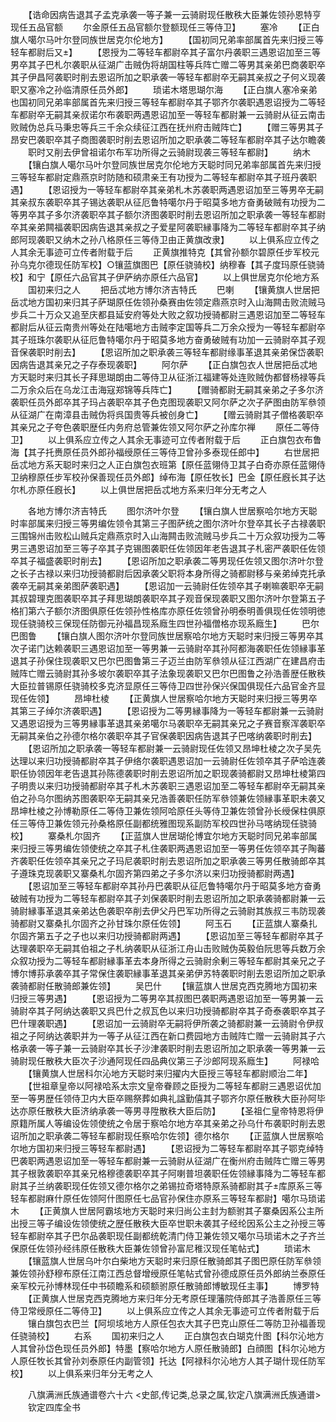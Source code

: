 <!-- { "loadSidebar": true } -->
　　【诰命因病告退其子孟克承袭一等子兼一云骑尉现任散秩大臣兼佐领孙恩特亨现任五品官额
　　尔金原任五品官额尔登额现任三等侍卫】
　　塞冷
　　【正白旗人噶尔马叶尔登同族世居克尔伦地方】
　　【国初同兄弟率部属首先来归授三等轻车都尉后又】
　　【恩授为二等轻车都尉卒其子富尔丹袭职三遇恩诏加至三等男卒其子巴札尔袭职从征湖广击贼伪将胡国柱等兵阵亡赠二等男其亲弟巴商袭职卒其子伊昌阿袭职时削去恩诏所加之职承袭一等轻车都尉卒无嗣其亲叔之子何义现袭职又塞冷之孙临清原任员外郎】
　　琐诺木塔思瑚尔海
　　【正白旗人塞冷亲弟也国初同兄弟率部属首先来归授三等轻车都尉卒其子鄂齐尔袭职遇恩诏授为二等轻车都尉卒无嗣其亲叔诺尔布袭职两遇恩诏加至一等轻车都尉兼一云骑尉从征云南击败贼伪总兵马秉忠等兵三千余众续征江西在抚州府击贼阵亡】
　　【赠三等男其子昂安巴袭职卒其子商图袭职时削去恩诏所加之职承袭二等轻车都尉卒其子达尔瞻袭
　　职时又削去伊曾祖诺尔布军功所得之云骑尉现袭三等轻车都尉】
　　纳木
　　【镶白旗人噶尔马叶尔登同族世居克尔伦地方天聪时同兄弟率部属首先来归授三等轻车都尉定鼎燕京时防随和硕肃亲王有功授为二等轻车都尉卒其子班丹袭职遇】
　　【恩诏授为一等轻车都尉卒其亲弟札木苏袭职两遇恩诏加至三等男卒无嗣其亲叔东袭职卒其子锡达袭职从征厄鲁特噶尔丹于昭莫多地方奋勇破贼有功授为二等男卒其子多尔济袭职卒其子额尔济图袭职时削去恩诏所加之职承袭一等轻车都尉卒其亲弟闗福袭职因病告退其亲叔之子爱星阿袭职縁事降为二等轻车都尉卒其子纳郎阿现袭职又纳木之孙八格原任三等侍卫由正黄旗改隶】
　　以上俱系应立传之人其余无事迹可立传者附载于后
　　正黄旗推特克【其曾孙额尔碧原任步军校元孙乌克尔德现任防军校】○镶蓝旗图巴【原任骁骑校】纳穆春【其子度玛原任骁骑校】和宁【原任六品官其子伊萨纳亦原任六品官】
　　以上俱世居克尔伦地方系
　　国初来归之人
　　把岳忒地方博尔济吉特氏
　　巴喇
　　【镶黄旗人世居把岳忒地方国初来归其子萨瑚原任佐领孙桑赛由佐领定鼎燕京时入山海闗击败流贼马步兵二十万众又追至庆都县延安府等处大败之叙功授骑都尉三遇恩诏加至二等轻车都尉后从征云南贵州等处在陆噶地方击贼李定国等兵二万余众授为一等轻车都尉卒其子班珠尔袭职从征厄鲁特噶尔丹于昭莫多地方奋勇破贼有功加一云骑尉卒其子观音保袭职时削去】
　　【恩诏所加之职承袭三等轻车都尉缘事革退其亲弟保岱袭职因病告退其亲兄之子存泰现袭职】
　　阿尔萨
　　【正白旗包衣人世居把岳忒地方天聪时来归其长子拜思瑚朗由二等侍卫从征浙江福建等处连败贼伪都督杨禄等兵二万余众后在乌龙江击海寇郑锦等兵阵亡】
　　【赠骑都尉无嗣其亲弟之子多尔济袭职任员外郎卒其子玛占袭职卒其子色克图现袭职又阿尔萨之次子萨图由防军叅领从征湖广在南漳县击贼伪将呉国贵等兵被创身亡】
　　【赠云骑尉其子僧格袭职卒其亲兄之子夸色袭职歴任内务府总管兼佐领又阿尔萨之孙库尔禅
　　原任二等侍卫】
　　以上俱系应立传之人其余无事迹可立传者附载于后
　　正白旗包衣布鲁海【其子托赉原任员外郎孙福绶原任三等侍卫曾孙多泰现任郎中】
　　右世居把岳忒地方系天聪时来归之人正白旗包衣班第【原任蓝翎侍卫其子白奇亦原任蓝翎侍卫纳穆原任步军校孙保善现任员外郎】绰布海【原任牧长】巴金【原任廐长其子达尔札亦原任廐长】
　　以上俱世居把岳忒地方系来归年分无考之人







　　各地方博尔济吉特氏
　　图尔济叶尔登
　　【镶白旗人世居察哈尔地方天聪时率部属来归授三等男编佐领令其第三子图萨统之图尔济叶尔登卒其长子古禄袭职三围锦州击败松山贼兵定鼎燕京时入山海闗击败流贼马步兵二十万众叙功授为二等男三遇恩诏加至三等子卒其子克锡图袭职任佐领因年老告退其子札密严袭职任佐领卒其子福盛袭职时削去】
　　【恩诏所加之职承袭二等男现任佐领又图尔济叶尔登之长子古禄以来归功授骑都尉后因承袭父职将本身所得之骑都尉移与亲弟绰克托承袭卒无嗣其亲弟图萨袭职遇】
　　【恩诏加一云骑尉任佐领卒其子喇嘛袭职卒无嗣其叔碧理克图袭职卒其子拜思瑚朗袭职卒其子观音保现袭职又图尔济叶尔登第五子格扪第六子额尔济图俱原任佐领孙性格库亦原任佐领曾孙明泰明善俱现任佐领明徳现任骁骑校三保现任防御元孙福昌现系廕生四世孙福僧格亦现系廕生】
　　巴尔巴图鲁
　　【镶白旗人图尔济叶尔登同族世居察哈尔地方天聪时来归授三等男卒其次子诺门达赖袭职三遇恩诏加至一等男兼一云骑尉卒其孙阿都海袭职任佐领縁事革退其子孙保住现袭职又巴尔巴图鲁第三子迈兰由防军叅领从征江西湖广在建昌府击贼阵亡赠云骑尉其孙多坡尔袭职卒其子法象现袭职又巴尔巴图鲁之孙浩善歴任散秩大臣拉普锡原任骁骑校多克济显原任三等侍卫四世孙保兴保国俱现任六品官金齐显现任佐领】
　　昂坤杜棱
　　【正黄旗人世居察哈尔地方天聪时来归授三等男卒其第三子绰尔济袭职遇】
　　【恩诏授为二等男縁事降为一等轻车都尉兼一云骑尉又遇恩诏授为三等男縁事革退其亲弟噶尔马袭职卒无嗣其亲兄之子赛音察浑袭职卒无嗣其亲伯之孙德尔格尔袭职卒其子官保袭职因病告退其子巴喀纳袭职时削去】
　　【恩诏所加之职承袭一等轻车都尉兼一云骑尉现任佐领又昂坤杜棱之次子吴先达理以来归功授骑都尉卒其子伊络尔袭职遇恩诏加一云骑尉任佐领卒其子萨哈连袭职任协领因年老告退其孙陈德袭职时削去恩诏所加之职现袭骑都尉又昂坤杜棱第四子明贵以来归功授骑都尉卒其子札木苏袭职三遇恩诏加至二等轻车都尉卒无嗣其亲伯之孙乌尔图纳苏图袭职卒无嗣其亲兄浩善袭职任防军叅领兼佐领縁事革职未袭又昂坤杜棱之孙博勒原任二等侍卫兼佐领阿哈原任头等侍卫兼佐领曾孙长绶保柱俱原任三等侍卫兼佐领元孙桑格原任副都统雅图现系副防军校四世孙马喀纳现任骁骑校】
　　寨桑札尔固齐
　　【正蓝旗人世居瑚伦博宜尔地方天聪时同兄弟率部属来归授三等男编佐领使统之卒其子札住袭职两遇恩诏加至一等男任佐领卒其子陶蕃齐袭职任佐领卒其亲兄之子玛尼袭职时削去恩诏所加之职承袭三等男任散骑郎卒其子遵珠克现袭职又寨桑札尔固齐第四弟之子多尔济以来归功授骑都尉两遇】
　　【恩诏加至三等轻车都尉卒其孙丹巴袭职从征厄鲁特噶尔丹于昭莫多地方奋勇破贼有功授为二等轻车都尉卒其子刘保袭职时削去恩诏所加之职承袭骑都尉兼一云骑尉縁事革退其亲弟达色袭职卒削去伊父丹巴军功所得之云骑尉其族叔三韦防现袭骑都尉又寨桑扎尔固齐之孙甘珠尔原任佐领】
　　阿玉石
　　【正蓝旗人寨桑扎尔固齐第五子之子也以来归功授骑都尉两遇】
　　【恩诏加至三等轻车都尉卒其子达理袭职卒无嗣其伯祖之子札纳袭职从征浙江舟山击败贼伪英毅伯阮思等兵数万余众叙功授为二等轻车都尉縁事革去本身所得之云骑尉余剰三等轻车都尉其亲兄之子博尔博荪承袭卒其子常保住袭职縁事革退其亲弟伊苏特袭职时削去恩诏所加之职承袭骑都尉任散骑郎兼佐领】
　　吴巴什
　　【镶蓝旗人世居克西克腾地方国初来归授三等男遇】
　　【恩诏授为二等男卒其叔图巴袭职两遇恩诏加至一等男兼一云骑尉卒其子阿纳达袭职又呉巴什之叔瓦色以来归功授骑都尉卒其子奇泰袭职卒其子巴什理袭职遇】
　　【恩诏加一云骑尉卒无嗣将伊所袭之骑都尉兼一云骑尉令伊叔祖之子阿纳达袭职并为一等子从征江西在新口费园地方击贼阵亡赠一云骑尉其子六格承袭一等子兼一云骑尉卒其长子沙津袭职时削去恩诏所加之职承袭一等男兼一云骑尉现任散秩大臣次子沙通阿现任四品典仪第三子沙郎阿现系廕生】
　　阿禄哈
　　【镶黄旗人世居科尔沁地方天聪时来归擢内大臣授三等轻车都尉顺治二年】
　　【世祖章皇帝以阿禄哈系太宗文皇帝眷顾之臣授为二等轻车都尉三遇恩诏优加至一等男歴任领侍卫内大臣卒赐祭葬如典礼諡勤僖其子鄂齐尔原任散秩大臣孙阿毕达亦原任散秩大臣济纳承袭一等男寻陞散秩大臣后防】
　　【圣祖仁皇帝特恩将伊原籍所属人等编设佐领使统之令居于察哈尔地方卒其亲弟之孙乌什布袭职时削去恩诏所加之职承袭二等轻车都尉现任察哈尔佐领】德尔格尔
　　【正蓝旗人世居察哈尔地方国初来归授三等轻车都尉遇】
　　【恩诏授为二等轻车都尉卒其子鄂克绰特巴袭职两遇恩诏加至一等轻车都尉兼一云骑尉从征湖广在衡州府击贼阵亡赠三等男其子根敦袭职卒其亲兄格穆德袭职卒其子阿喇普坦袭职任佐领縁事降为二等轻车都尉其子兰纳袭职现任佐领又德尔格尔之弟锡拉奇塔特原系骑都尉其子库原系三等轻车都尉麻什原任佐领阿什图原任七品官孙保住亦原系三等轻车都尉】噶尔马琐诺木
　　【正黄旗人世居阿霸垓地方天聪时来归尚公主封为额驸其子寨桑因系公主所出授三等子编设佐领使统之歴任散秩大臣卒世职未袭其子经纶因系公主之孙授三等轻车都尉卒其子巴尔品袭职现任副都统乾清门侍卫兼佐领又噶尔马琐诺木之子齐兰保原任佐领孙经纬原任散秩大臣兼佐领曾孙富尼稚汉现任笔帖式】
　　琐诺木
　　【镶蓝旗人世居乌叶尔白柴地方天聪时来归原任散骑郎其子图巴原任防军叅领兼佐领孙舒穆布原任江南江西总督增绶原任笔帖式曾孙德成原任员外郎纳兰泰原任亲军校元孙博林现任中书硕瞻系和硕额驸原任散骑郎博敏现任主事】
　　博罗特
　　【正黄旗人世居克西克腾地方来归年分无考原任理藩院侍郎其子浩善原任三等侍卫常绶原任二等侍卫】
　　以上俱系应立传之人其余无事迹可立传者附载于后
　　镶白旗包衣巴兰【阿坝垓地方人原任包衣大其子巴克山原任二等防卫孙福善现任骁骑校】
　　右系
　　国初来归之人
　　正白旗包衣白瑚克什图【科尔沁地方人其曾孙岱色现任员外郎】特墨【察哈尔地方人原任散骑郎】白顔图【科尔沁地方人原任牧长其曾孙刘泰原任内副管领】托达【阿禄科尔沁地方人其子瑚什现任防军校】
　　以上俱系来归年分无考之人





　　八旗满洲氏族通谱卷六十六
<史部,传记类,总录之属,钦定八旗满洲氏族通谱>
　　钦定四库全书
